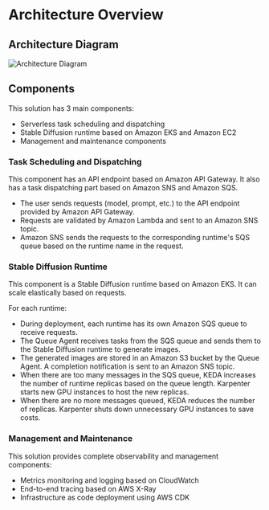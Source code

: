 # Architecture Overview

## Architecture Diagram

![Architecture Diagram](../../images/architecture-diagram.png)

## Components

This solution has 3 main components:

- Serverless task scheduling and dispatching
- Stable Diffusion runtime based on Amazon EKS and Amazon EC2
- Management and maintenance components

### Task Scheduling and Dispatching

This component has an API endpoint based on Amazon API Gateway. It also has a task dispatching part based on Amazon SNS and Amazon SQS.

- The user sends requests (model, prompt, etc.) to the API endpoint provided by Amazon API Gateway.
- Requests are validated by Amazon Lambda and sent to an Amazon SNS topic.
- Amazon SNS sends the requests to the corresponding runtime's SQS queue based on the runtime name in the request.

### Stable Diffusion Runtime

This component is a Stable Diffusion runtime based on Amazon EKS. It can scale elastically based on requests.

For each runtime:

- During deployment, each runtime has its own Amazon SQS queue to receive requests.
- The Queue Agent receives tasks from the SQS queue and sends them to the Stable Diffusion runtime to generate images.
- The generated images are stored in an Amazon S3 bucket by the Queue Agent. A completion notification is sent to an Amazon SNS topic.
- When there are too many messages in the SQS queue, KEDA increases the number of runtime replicas based on the queue length. Karpenter starts new GPU instances to host the new replicas.
- When there are no more messages queued, KEDA reduces the number of replicas. Karpenter shuts down unnecessary GPU instances to save costs.

### Management and Maintenance

This solution provides complete observability and management components:

- Metrics monitoring and logging based on CloudWatch
- End-to-end tracing based on AWS X-Ray
- Infrastructure as code deployment using AWS CDK